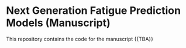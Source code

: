 # Next Generation Fatigue Prediction Models (Manuscript)

This repository contains the code for the manuscript {{TBA}}